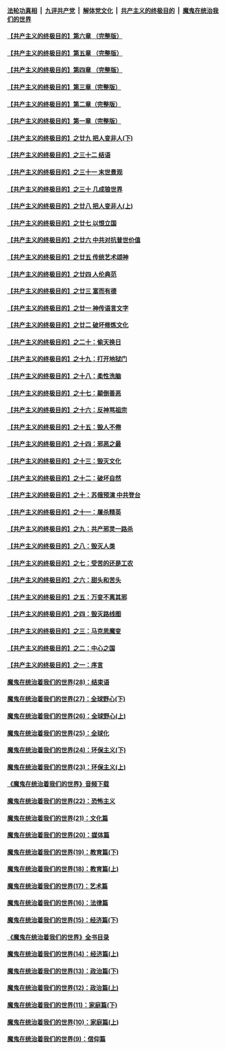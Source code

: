 ####  [法轮功真相](../../../../basic/blob/master/README.md?t=04202101) &nbsp;|&nbsp; [九评共产党](../../../../9ping.md/blob/master/README.md?t=04202101) &nbsp;|&nbsp; [解体党文化](../../../../jtdwh.md/blob/master/README.md?t=04202101)  &nbsp;|&nbsp; [共产主义的终极目的](../../../../gczydzjmd.md/blob/master/README.md?t=04202101) &nbsp;|&nbsp; [魔鬼在统治我们的世界](../../../../mgztzwmdsj.md/blob/master/README.md?t=04202101) 

#### [【共产主义的终极目的】第六章 （完整版）](../pages/nsc422/n11428913.md?t=04202101) 

#### [【共产主义的终极目的】第五章 （完整版）](../pages/nsc422/n11428912.md?t=04202101) 

#### [【共产主义的终极目的】第四章 （完整版）](../pages/nsc422/n11428907.md?t=04202101) 

#### [【共产主义的终极目的】第三章（完整版）](../pages/nsc422/n11428848.md?t=04202101) 

#### [【共产主义的终极目的】第二章（完整版）](../pages/nsc422/n11428831.md?t=04202101) 

#### [【共产主义的终极目的】第一章（完整版）](../pages/nsc422/n11417651.md?t=04202101) 

#### [【共产主义的终极目的】之廿九 把人变非人(下)](../pages/nsc422/n11344140.md?t=04202101) 

#### [【共产主义的终极目的】之三十二 结语](../pages/nsc422/n11360535.md?t=04202101) 

#### [【共产主义的终极目的】之三十一 末世景观](../pages/nsc422/n11351129.md?t=04202101) 

#### [【共产主义的终极目的】之三十 几成狼世界](../pages/nsc422/n11348280.md?t=04202101) 

#### [【共产主义的终极目的】之廿八 把人变非人(上)](../pages/nsc422/n11340492.md?t=04202101) 

#### [【共产主义的终极目的】之廿七 以恨立国](../pages/nsc422/n11336944.md?t=04202101) 

#### [【共产主义的终极目的】之廿六 中共对抗普世价值](../pages/nsc422/n11324785.md?t=04202101) 

#### [【共产主义的终极目的】之廿五 传统艺术颂神](../pages/nsc422/n11296396.md?t=04202101) 

#### [【共产主义的终极目的】之廿四 人伦典范](../pages/nsc422/n11296397.md?t=04202101) 

#### [【共产主义的终极目的】之廿三 富而有德](../pages/nsc422/n11283598.md?t=04202101) 

#### [【共产主义的终极目的】之廿一 神传语言文字](../pages/nsc422/n11263265.md?t=04202101) 

#### [【共产主义的终极目的】之廿二 破坏修炼文化](../pages/nsc422/n11245728.md?t=04202101) 

#### [【共产主义的终极目的】之二十：偷天换日](../pages/nsc422/n11238846.md?t=04202101) 

#### [【共产主义的终极目的】之十九：打开地狱门](../pages/nsc422/n11206376.md?t=04202101) 

#### [【共产主义的终极目的】之十八：柔性洗脑](../pages/nsc422/n11199994.md?t=04202101) 

#### [【共产主义的终极目的】之十七：颠倒善恶](../pages/nsc422/n11179782.md?t=04202101) 

#### [【共产主义的终极目的】之十六：反神骂祖宗](../pages/nsc422/n11166798.md?t=04202101) 

#### [【共产主义的终极目的】之十五：毁人不倦](../pages/nsc422/n11166792.md?t=04202101) 

#### [【共产主义的终极目的】之十四：邪恶之最](../pages/nsc422/n11150249.md?t=04202101) 

#### [【共产主义的终极目的】之十三：毁灭文化](../pages/nsc422/n11135227.md?t=04202101) 

#### [【共产主义的终极目的】之十二：破坏自然](../pages/nsc422/n11135214.md?t=04202101) 

#### [【共产主义的终极目的】之十：苏俄预演 中共登台](../pages/nsc422/n11118424.md?t=04202101) 

#### [【共产主义的终极目的】之十一：屠杀精英](../pages/nsc422/n11118442.md?t=04202101) 

#### [【共产主义的终极目的】之九：共产邪灵一路杀](../pages/nsc422/n11114139.md?t=04202101) 

#### [【共产主义的终极目的】之八：毁灭人类](../pages/nsc422/n11108503.md?t=04202101) 

#### [【共产主义的终极目的】之七：受苦的还是工农](../pages/nsc422/n11101809.md?t=04202101) 

#### [【共产主义的终极目的】之六：甜头和苦头](../pages/nsc422/n11096971.md?t=04202101) 

#### [【共产主义的终极目的】之五：万变不离其邪](../pages/nsc422/n11091285.md?t=04202101) 

#### [【共产主义的终极目的】之四：毁灭路线图](../pages/nsc422/n11086284.md?t=04202101) 

#### [【共产主义的终极目的】之三：马克思魔变](../pages/nsc422/n11061941.md?t=04202101) 

#### [【共产主义的终极目的】之二：中心之国](../pages/nsc422/n11047728.md?t=04202101) 

#### [【共产主义的终极目的】之一：序言](../pages/nsc422/n11086077.md?t=04202101) 

#### [魔鬼在统治着我们的世界(28)：结束语](../pages/nsc422/n10936246.md?t=04202101) 

#### [魔鬼在统治着我们的世界(27)：全球野心(下)](../pages/nsc422/n10928319.md?t=04202101) 

#### [魔鬼在统治着我们的世界(26)：全球野心(上)](../pages/nsc422/n10900318.md?t=04202101) 

#### [魔鬼在统治着我们的世界(25)：全球化](../pages/nsc422/n10788205.md?t=04202101) 

#### [魔鬼在统治着我们的世界(24)：环保主义(下)](../pages/nsc422/n10695307.md?t=04202101) 

#### [魔鬼在统治着我们的世界(23)：环保主义(上)](../pages/nsc422/n10688613.md?t=04202101) 

#### [《魔鬼在统治着我们的世界》音频下载](../pages/nsc422/n10635553.md?t=04202101) 

#### [魔鬼在统治着我们的世界(22)：恐怖主义](../pages/nsc422/n10614727.md?t=04202101) 

#### [魔鬼在统治着我们的世界(21)：文化篇](../pages/nsc422/n10597706.md?t=04202101) 

#### [魔鬼在统治着我们的世界(20)：媒体篇](../pages/nsc422/n10586579.md?t=04202101) 

#### [魔鬼在统治着我们的世界(19)：教育篇(下)](../pages/nsc422/n10564808.md?t=04202101) 

#### [魔鬼在统治着我们的世界(18)：教育篇(上)](../pages/nsc422/n10526970.md?t=04202101) 

#### [魔鬼在统治着我们的世界(17)：艺术篇](../pages/nsc422/n10499093.md?t=04202101) 

#### [魔鬼在统治着我们的世界(16)：法律篇](../pages/nsc422/n10485969.md?t=04202101) 

#### [魔鬼在统治着我们的世界(15)：经济篇(下)](../pages/nsc422/n10469975.md?t=04202101) 

#### [《魔鬼在统治着我们的世界》全书目录](../pages/nsc422/n10464261.md?t=04202101) 

#### [魔鬼在统治着我们的世界(14)：经济篇(上)](../pages/nsc422/n10457370.md?t=04202101) 

#### [魔鬼在统治着我们的世界(13)：政治篇(下)](../pages/nsc422/n10448270.md?t=04202101) 

#### [魔鬼在统治着我们的世界(12)：政治篇(上)](../pages/nsc422/n10444576.md?t=04202101) 

#### [魔鬼在统治着我们的世界(11)：家庭篇(下)](../pages/nsc422/n10440961.md?t=04202101) 

#### [魔鬼在统治着我们的世界(10)：家庭篇(上)](../pages/nsc422/n10435448.md?t=04202101) 

#### [魔鬼在统治着我们的世界(9)：信仰篇](../pages/nsc422/n10432159.md?t=04202101) 

